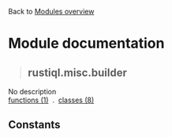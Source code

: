 Back to [Modules overview](https://github.com/pyrustic/rustiql/blob/master/docs/modules/README.md)
  
# Module documentation
>## rustiql.misc.builder
No description
<br>
[functions (1)](https://github.com/pyrustic/rustiql/blob/master/docs/modules/content/rustiql.misc.builder/functions.md) &nbsp;.&nbsp; [classes (8)](https://github.com/pyrustic/rustiql/blob/master/docs/modules/content/rustiql.misc.builder/classes.md)


## Constants
```python

```

